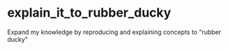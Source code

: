 # explain_it_to_rubber_ducky
Expand my knowledge by reproducing and explaining concepts to "rubber ducky"
